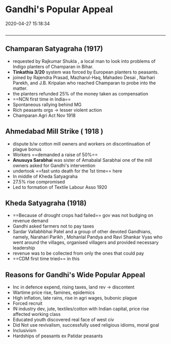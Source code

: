 # Gandhi's Popular Appeal

2020-04-27 15:18:34

```toc
```

---

## Champaran Satyagraha (1917)

- requested by Rajkumar Shukla , a local man to look into problems of Indigo planters of Champaran in Bihar.
- **Tinkathia 3/20** system was forced by European planters to peasants.
- joined by Rajendra Prasad, Mazharul-Haq, Mahadeo Desai , Narhari Parekh, and J.B. Kripalan who reached Champaran to probe into the matter.
- the planters refunded 25% of the money taken as compensation
- ==NCN first time in India==
- Spontaneous rallying behind MG
- Rich peasants orgs -> lesser violent action
- Champaran Agri Act Nov 1918

## Ahmedabad Mill Strike ( 1918 )

- dispute b/w cotton mill owners and workers on discontinuation of plague bonus
- Workers ==demanded a raise of 50%==
- **Anusuya Sarabhai** was sister of Amabalal Sarabhai one of the mill owners asked for Gandhi's intervention
- undertook ==fast unto death for the 1st time== here
- In middle of Kheda Satyagraha
- 27.5% rise compromised
- Led to formation of Textile Labour Asso 1920

## Kheda Satyagraha (1918) 

- ==Because of drought crops had failed== gov was not budging on revenue demand
- Gandhi asked farmers not to pay taxes
- Sardar Vallabhbhai Patel and a group of other devoted Gandhians, namely, Narahari Parikh , Mohanlal Pandya and Ravi Shankar Vyas who went around the villages, organised villagers and provided necessary leadership
- revenue was to be collected from only the ones that could pay
- ==CDM first time tried== in this

## Reasons for Gandhi's Wide Popular Appeal

- Inc in defence expend, rising taxes, land rev -> discontent
- Wartime price rise, famines, epidemics
- High inflation, late rains, rise in agri wages, bubonic plague
- Forced recruit
- IN industry dev, jute, textiles/cotton with Indian capital, price rise affected working class
- Educated youth discovered real face of west civ
- Did Not use revivalism, successfully used religious idioms, moral goal
- Inclusivism
- Hardships of peasants ex Patidar peasants
